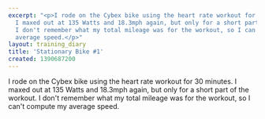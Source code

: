 ```yaml
---
excerpt: "<p>I rode on the Cybex bike using the heart rate workout for 30 minutes.
  I maxed out at 135 Watts and 18.3mph again, but only for a short part of the workout.
  I don't remember what my total mileage was for the workout, so I can't compute my
  average speed.</p>"
layout: training_diary
title: 'Stationary Bike #1'
created: 1390687200
---
```

<p>I rode on the Cybex bike using the heart rate workout for 30 minutes. I maxed out at 135 Watts and 18.3mph again, but only for a short part of the workout. I don't remember what my total mileage was for the workout, so I can't compute my average speed.</p>

